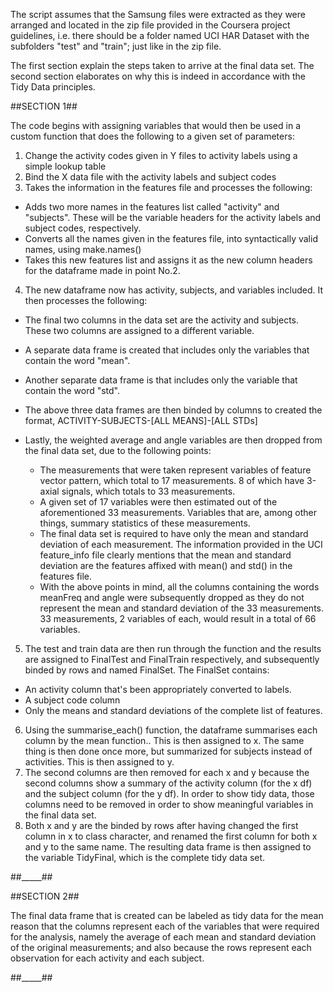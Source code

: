 The script assumes that the Samsung files were extracted as they were arranged and located in the zip file provided in the Coursera project guidelines, i.e. there should be a folder named UCI HAR Dataset with the subfolders "test" and "train"; just like in the zip file.

The first section explain the steps taken to arrive at the final data set. The second section elaborates on why this is indeed in accordance with the Tidy Data principles.

##SECTION 1##

The code begins with assigning variables that would then be used in a custom function that does the following to a given set of parameters:

1. Change the activity codes given in Y files to activity labels using a simple lookup table
2. Bind the X data file with the activity labels and subject codes
3. Takes the information in the features file and processes the following:

  * Adds two more names in the features list called "activity" and "subjects". These will be the variable headers for the activity labels and subject codes, respectively.
  * Converts all the names given in the features file, into syntactically valid names, using make.names()
  * Takes this new features list and assigns it as the new column headers for the dataframe made in point No.2.

4. The new dataframe now has activity, subjects, and variables included. It then processes the following:
  
  * The final two columns in the data set are the activity and subjects. These two columns are assigned to a different variable.
  * A separate data frame is created that includes only the variables that contain the word "mean".
  * Another separate data frame is that includes only the variable that contain the word "std".
  * The above three data frames are then binded by columns to created the format, ACTIVITY-SUBJECTS-[ALL MEANS]-[ALL STDs]
  * Lastly, the weighted average and angle variables are then dropped from the final data set, due to the following points:

    * The measurements that were taken represent variables of feature vector pattern, which total to 17 measurements. 8 of which have 3-axial signals, which totals to 33 measurements.
    * A given set of 17 variables were then estimated out of the aforementioned 33 measurements. Variables that are, among other things, summary statistics of these measurements.
    * The final data set is required to have only the mean and standard deviation of each measurement. The information provided in the UCI feature_info file clearly mentions that the mean and standard deviation are the features affixed with mean() and std() in the features file.
    * With the above points in mind, all the columns containing the words meanFreq and angle were subsequently dropped as they do not represent the mean and standard deviation of the 33 measurements. 33 measurements, 2 variables of each, would result in a total of 66 variables.
    
5. The test and train data are then run through the function and the results are assigned to FinalTest and FinalTrain respectively, and subsequently binded by rows and named FinalSet. The FinalSet contains:
  
  * An activity column that's been appropriately converted to labels.
  * A subject code column
  * Only the means and standard deviations of the complete list of features.

6. Using the summarise_each() function, the dataframe summarises each column by the mean function.. This is then assigned to x. The same thing is then done once more, but summarized for subjects instead of activities. This is then assigned to y.
7. The second columns are then removed for each x and y because the second columns show a summary of the activity column (for the x df) and the subject column (for the y df). In order to show tidy data, those columns need to be removed in order to show meaningful variables in the final data set.
8. Both x and y are the binded by rows after having changed the first column in x to class character, and renamed the first column for both x and y to the same name. The resulting data frame is then assigned to the variable TidyFinal, which is the complete tidy data set.

##_____##

##SECTION 2##

The final data frame that is created can be labeled as tidy data for the mean reason that the columns represent each of the variables that were required for the analysis, namely the average of each mean and standard deviation of the original measurements; and also because the rows represent each observation for each activity and each subject. 

##_____##
